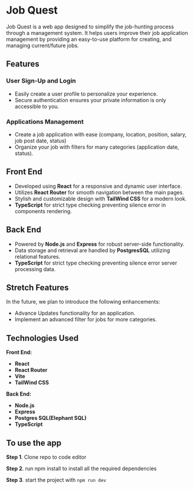 # Job Quest

Job Quest is a web app designed to simplify the job-hunting process through a management system. It helps users improve their job application management by providing an easy-to-use platform for creating, and managing current/future jobs.

## Features

### User Sign-Up and Login
- Easily create a user profile to personalize your experience.
- Secure authentication ensures your private information is only accessible to you.

### Applications Management
- Create a job application with ease (company, location, position, salary, job post date, status)
- Organize your job with filters for many categories (application date, status).


## Front End

- Developed using **React** for a responsive and dynamic user interface.
- Utilizes **React Router** for smooth navigation between the main pages.
- Stylish and customizable design with **TailWind CSS** for a modern look.
- **TypeScript** for strict type checking preventing silence error in components rendering. 

## Back End

- Powered by **Node.js** and **Express** for robust server-side functionality.
- Data storage and retrieval are handled by **PostgresSQL** utilizing relational features.
- **TypeScript** for strict type checking preventing silence error server processing data. 


## Stretch Features

In the future, we plan to introduce the following enhancements:

- Advance Updates functionality for an application.
- Implement an advanced filter for jobs for more categories.

## Technologies Used

**Front End:**
- **React**
- **React Router**
- **Vite**
- **TailWind CSS**
  
**Back End:**
- **Node.js**
- **Express**
- **Postgres SQL(Elephant SQL)**
- **TypeScript**



## To use the app

 **Step 1**. Clone repo to code editor

 **Step 2**. run npm install to install all the required dependencies

 **Step 3**. start the project with `npm run dev`
